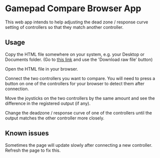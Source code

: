# Gamepad Compare Browser App

This web app intends to help adjusting the dead zone / response curve setting of controllers so that they match another controller.

## Usage

Copy the HTML file somewhere on your system, e.g. your Desktop or Documents folder. (Go to [this link](https://github.com/gyorgys/gamepadCompare/blob/master/gamepad.html) and use the 'Download raw file' button)

Open the HTML file in your browser.

Connect the two controllers you want to compare. You will need to press a button on one of the controllers for your browser to detect them after connection.

Move the joysticks on the two controllers by the same amount and see the difference in the registered output (if any).

Change the deadzone / response curve of one of the controllers until the output matches the other controller more closely.

## Known issues

Sometimes the page will update slowly after connecting a new controller. Refresh the page to fix this.
